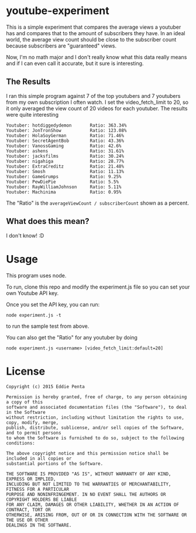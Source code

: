 
# youtube-experiment
This is a simple experiment that compares the average views a youtuber has and compares that 
to the amount of subscribers they have. In an ideal world, the average view count should be 
close to the subscriber count because subscribers are "guaranteed" views.

Now, I'm no math major and I don't really know what this data really means and if I can even 
call it accurate, but it sure is interesting.

## The Results

I ran this simple program against 7 of the top youtubers and 7 youtubers from my own 
subscription I often watch. I set the video_fetch_limit to 20, so it only averaged the 
view count of 20 videos for each youtuber. The results were quite interesting

```
Youtuber: hotdiggedydemon       Ratio: 363.34%
Youtuber: JonTronShow           Ratio: 123.08%
Youtuber: HolaSoyGerman         Ratio: 71.46%
Youtuber: SecretAgentBob        Ratio: 43.36%
Youtuber: VanossGaming          Ratio: 42.6%
Youtuber: ashens                Ratio: 31.61%
Youtuber: jacksfilms            Ratio: 30.24%
Youtuber: nigahiga              Ratio: 28.77%
Youtuber: ExtraCreditz          Ratio: 21.48%
Youtuber: Smosh                 Ratio: 11.13%
Youtuber: GameGrumps            Ratio: 9.25%
Youtuber: PewDiePie             Ratio: 5.5%
Youtuber: RayWilliamJohnson     Ratio: 5.11%
Youtuber: Machinima             Ratio: 0.95%
```

The "Ratio" is the `averageViewCount / subscriberCount` shown as a percent.

## What does this mean?

I don't know! :D

# Usage

This program uses node.

To run, clone this repo and modify the experiment.js file so you can set your own Youtube 
API key.

Once you set the API key, you can run:

```
node experiment.js -t
```

to run the sample test from above.

You can also get the "Ratio" for any youtuber by doing

```
node experiment.js <username> [video_fetch_limit:default=20]
```

# License

```
Copyright (c) 2015 Eddie Penta

Permission is hereby granted, free of charge, to any person obtaining a copy of this 
software and associated documentation files (the "Software"), to deal in the Software 
without restriction, including without limitation the rights to use, copy, modify, merge, 
publish, distribute, sublicense, and/or sell copies of the Software, and to permit persons 
to whom the Software is furnished to do so, subject to the following conditions:

The above copyright notice and this permission notice shall be included in all copies or 
substantial portions of the Software.

THE SOFTWARE IS PROVIDED "AS IS", WITHOUT WARRANTY OF ANY KIND, EXPRESS OR IMPLIED, 
INCLUDING BUT NOT LIMITED TO THE WARRANTIES OF MERCHANTABILITY, FITNESS FOR A PARTICULAR 
PURPOSE AND NONINFRINGEMENT. IN NO EVENT SHALL THE AUTHORS OR COPYRIGHT HOLDERS BE LIABLE 
FOR ANY CLAIM, DAMAGES OR OTHER LIABILITY, WHETHER IN AN ACTION OF CONTRACT, TORT OR 
OTHERWISE, ARISING FROM, OUT OF OR IN CONNECTION WITH THE SOFTWARE OR THE USE OR OTHER 
DEALINGS IN THE SOFTWARE.
```


